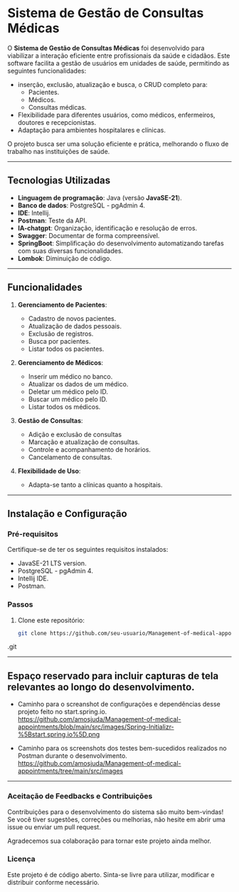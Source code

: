 # Sistema de Gestão de Consultas Médicas

O **Sistema de Gestão de Consultas Médicas** foi desenvolvido para viabilizar a interação eficiente entre profissionais da saúde e cidadãos. Este software facilita a gestão de usuários em unidades de saúde, permitindo as seguintes funcionalidades:
- inserção, exclusão, atualização e busca, o CRUD completo para:
  - Pacientes.
  - Médicos.
  - Consultas médicas.
- Flexibilidade para diferentes usuários, como médicos, enfermeiros, doutores e recepcionistas.
- Adaptação para ambientes hospitalares e clínicas.

O projeto busca ser uma solução eficiente e prática, melhorando o fluxo de trabalho nas instituições de saúde.

---

## Tecnologias Utilizadas
- **Linguagem de programação**: Java (versão **JavaSE-21**).
- **Banco de dados**: PostgreSQL - pgAdmin 4.
- **IDE**: Intellij.
- **Postman**: Teste da API.
- **IA-chatgpt**: Organização, identificação e resolução de erros.
- **Swagger**: Documentar de forma compreensível.
- **SpringBoot**: Simplificação do desenvolvimento automatizando tarefas com suas diversas funcionalidades.
- **Lombok**: Diminuição de código.
---

## Funcionalidades
1. **Gerenciamento de Pacientes**:
   - Cadastro de novos pacientes.
   - Atualização de dados pessoais.
   - Exclusão de registros.
   - Busca por pacientes.
   - Listar todos os pacientes.

2. **Gerenciamento de Médicos**:
   - Inserir um médico no banco.
   - Atualizar os dados de um médico.
   - Deletar um médico pelo ID.
   - Buscar um médico pelo ID.
   - Listar todos os médicos.

4. **Gestão de Consultas**:
   - Adição e exclusão de consultas
   - Marcação e atualização de consultas.
   - Controle e acompanhamento de horários.
   - Cancelamento de consultas.

6. **Flexibilidade de Uso**:
   - Adapta-se tanto a clínicas quanto a hospitais.

---

## Instalação e Configuração
### Pré-requisitos
Certifique-se de ter os seguintes requisitos instalados:
- JavaSE-21 LTS version.
- PostgreSQL - pgAdmin 4.
- Intellij IDE.
- Postman.

### Passos
1. Clone este repositório:
   ```bash
   git clone https://github.com/seu-usuario/Management-of-medical-appointments
.git

---

## Espaço reservado para incluir capturas de tela relevantes ao longo do desenvolvimento.

- Caminho para o screanshot de configurações e dependências desse projeto feito no start.spring.io.
https://github.com/amosjuda/Management-of-medical-appointments/blob/main/src/images/Spring-Initializr-%5Bstart.spring.io%5D.png

- Caminho para os screenshots dos testes bem-sucedidos realizados no Postman durante o desenvolvimento.
https://github.com/amosjuda/Management-of-medical-appointments/tree/main/src/images

---

### Aceitação de Feedbacks e Contribuições
Contribuições para o desenvolvimento do sistema são muito bem-vindas!
Se você tiver sugestões, correções ou melhorias, não hesite em abrir uma issue ou enviar um pull request.

Agradecemos sua colaboração para tornar este projeto ainda melhor.

### Licença
Este projeto é de código aberto. Sinta-se livre para utilizar, modificar e distribuir conforme necessário.
